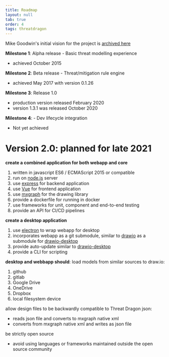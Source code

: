 ```yaml
---
title: Roadmap
layout: null
tab: true
order: 4
tags: threatdragon
---
```


Mike Goodwin's initial vision for the project is [archived here](https://github.com/OWASP/www-project-threat-dragon/wiki/Original-Roadmap)

**Milestone 1**: Alpha release - Basic threat modelling experience
* achieved October 2015

**Milestone 2**: Beta release - Threat/mitigation rule engine
* achieved May 2017 with version 0.1.26

**Milestone 3**: Release 1.0
* production version released February 2020
* version 1.3.1 was released October 2020

**Milestone 4**: - Dev lifecycle integration
* Not yet achieved

# Version 2.0: planned for late 2021
**create a combined application for both webapp and core**
1. written in javascript ES6 / ECMAScript 2015 or compatible
1. run on [node.js](https://nodejs.org/en/) server
1. use [express](http://expressjs.com/en/starter/installing.html) for backend application
1. use [Vue](https://v3.vuejs.org/guide/introduction.html#what-is-vue-js) for frontend application
1. use [mxgraph](https://github.com/jsGraph/mxgraph) for the drawing library
2. provide a dockerfile for running in docker
3. use frameworks for unit, component and end-to-end testing
4. provide an API for CI/CD pipelines

**create a desktop application**
1. use [electron](https://www.electronjs.org/) to wrap webapp for desktop
1. incorporates webapp as a git submodule, similar to [drawio](https://github.com/jgraph/drawio) as a submodule for [drawio-desktop](https://github.com/jgraph/drawio-desktop/)
1. provide auto-update similar to [drawio-desktop](https://github.com/jgraph/drawio-desktop/)
2. provide a CLI for scripting

**desktop and webbapp should**:
load models from similar sources to draw.io:
1. github
1. gitlab
1. Google Drive
1. OneDrive
1. Dropbox
1. local filesystem device

allow design files to be backwardly compatible to Threat Dragon json:
* reads json file and converts to mxgraph native xml
* converts from mxgraph native xml and writes as json file

be strictly open source
* avoid using languages or frameworks maintained outside the open source community
